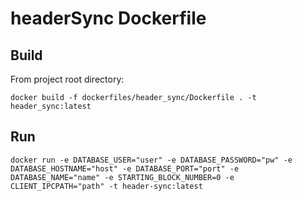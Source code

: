 # headerSync Dockerfile

## Build
From project root directory:
```
docker build -f dockerfiles/header_sync/Dockerfile . -t header_sync:latest
```

## Run
```
docker run -e DATABASE_USER="user" -e DATABASE_PASSWORD="pw" -e DATABASE_HOSTNAME="host" -e DATABASE_PORT="port" -e DATABASE_NAME="name" -e STARTING_BLOCK_NUMBER=0 -e CLIENT_IPCPATH="path" -t header-sync:latest
```
